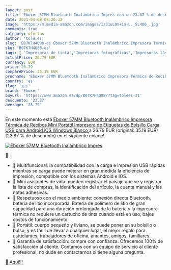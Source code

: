 ```yaml
---
layout: post
title: 'Eboxer 57MM Bluetooth Inalámbrico Impres con un 23.87 % de descuento'
date: 2021-04-08 08:20:32
image: 'https://m.media-amazon.com/images/I/31uL0V+ia-L._SL400_.jpg'
comments: true
category: ofertas
author: 'tole.es'
slug: 'B07K7H4Q88-es Eboxer 57MM Bluetooth Inalámbrico Impresora Térmica de...'
sku: 'B07K7H4Q88-es'
tags: [ 'Impresoras de tinta','Impresoras fotográficas','Impresoras láser y de tinta','Impresoras y accesorios','Informática','android','eboxer', ]
actualPrice: 26.79 EUR
currency: EUR
price: 26.79
comparePrice: 35.19 EUR
prodname: 'Eboxer 57MM Bluetooth Inalámbrico Impresora Térmica de Recibos  Mini Portátil Impresora de Etiquetas de Bolsillo  Carga USB para Android iOS Windows Blanco '
country: 'es'
flag: '🇪🇸'
brand: 'Eboxer'
buyurl: 'https://www.amazon.es/dp/B07K7H4Q88/?tag=tolees-21'
descuento: '23.87'
average: '26.79'
---
```


En este momento está [Eboxer 57MM Bluetooth Inalámbrico Impresora Térmica de Recibos  Mini Portátil Impresora de Etiquetas de Bolsillo  Carga USB para Android iOS Windows Blanco ](https://www.amazon.es/dp/B07K7H4Q88/?tag=tolees-21) a 26.79 EUR (original: 35.19 EUR) (23.87 %  de descuento) en el siguiente enlace!

[![Eboxer 57MM Bluetooth Inalámbrico Impres](https://m.media-amazon.com/images/I/31uL0V+ia-L._SL400_.jpg)](https://www.amazon.es/dp/B07K7H4Q88/?tag=tolees-21)

🔎:

- 🍓 Multifuncional: la compatibilidad con la carga e impresión USB rápidas mientras se carga puede mejorar en gran medida la eficiencia de impresión, compatible con los sistemas Android e IOS.
- 🍓 Mini asistentes de vida: pueden registrar el paisaje que ve y registrar la lista de compras, la identificación del artículo, la cuenta manual y las notas adhesivas.
- 🍓 Respetuoso con el medio ambiente: conexión directa Bluetooth, batería de litio incorporada. Batería de polímero de litio de gran capacidad para una duración prolongada de la batería y la impresora térmica no requiere un cartucho de tinta cuando está en uso, bajos costos de funcionamiento.
- 🍓 Portátil: cuerpo pequeño y liviano, se puede poner en su bolsillo o bolso, y es fácil de llevar a cualquier lugar, el mejor regalo para estudiantes, trabajadores de oficina, amantes, amigos, familiares.
- 🍓 Garantía de satisfacción: compre con confianza. Ofrecemos 100% de satisfacción al cliente. Contamos con un equipo de servicio al cliente profesional, no dude en contactarnos si tiene alguna pregunta.

[🛒 Aquí!!!](https://www.amazon.es/dp/B07K7H4Q88/?tag=tolees-21)
